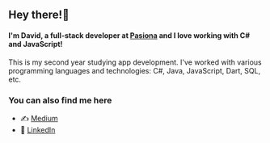 ## Hey there!👋

#### I'm David, a full-stack developer at [Pasiona](https://www.linkedin.com/company/pasiona/mycompany/) and I love working with C# and JavaScript!
This is my second year studying app development. I've worked with various programming languages and technologies: C#, Java, JavaScript, Dart, SQL, etc.

### You can also find me here
- ✍ [Medium](https://medium.com/@david.salcedo0313)
- 💼 [LinkedIn](https://www.linkedin.com/in/david-salcedo-salamanca/)


<!--
**david03130/david03130** is a ✨ _special_ ✨ repository because its `README.md` (this file) appears on your GitHub profile.

Here are some ideas to get you started:

- 🔭 I’m currently working on ...
- 🌱 I’m currently learning ...
- 👯 I’m looking to collaborate on ...
- 🤔 I’m looking for help with ...
- 💬 Ask me about ...
- 📫 How to reach me: ...
- 😄 Pronouns: ...
- ⚡ Fun fact: ...
-->
